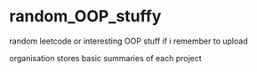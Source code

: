 # random_OOP_stuffy
random leetcode or interesting OOP stuff if i remember to upload


organisation stores basic summaries of each project
